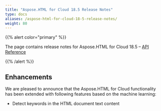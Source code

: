 ```yaml
---
title: "Aspose.HTML for Cloud 18.5 Release Notes"
type: docs
aliases: /aspose-html-for-cloud-18-5-release-notes/
weight: 80
---
```


{{% alert color="primary" %}} 

The page contains release notes for Aspose.HTML for Cloud 18.5 – [API Reference](https://apireference.aspose.cloud/html/)

{{% /alert %}} 
## **Enhancements**
We are pleased to announce that the Aspose.HTML for Cloud functionality has been extended with following features based on the machine learning:

- Detect keywords in the HTML document text content
